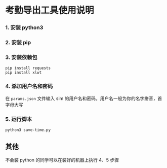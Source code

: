 # 考勤导出工具使用说明

### 1. 安装 python3 

### 2. 安装 pip 

### 3. 安装依赖包

```shell
pip install requests
pip install xlwt
```

### 4. 添加用户名和密码

在 `params.json` 文件输入 sim 的用户名和密码。用户名一般为你的名字拼音，首字母大写

### 5. 运行脚本

```
python3 save-time.py
```

## 其他

不会装 python 的同学可以在装好的机器上执行 4、5 步骤

